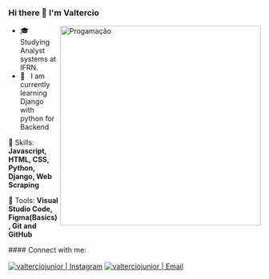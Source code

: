 ### Hi there 👋 I'm Valtercio

<img src="https://institute.careerguide.com/wp-content/uploads/2020/10/prog.gif" min-width="400px" max-width="400px" width="400px" align="right" alt="Progamação ">

<p align="left"> 
  <ul>
    <li>🎓 &nbsp; Studying Analyst systems at IFRN.</li>
    <li>📘 &nbsp; I am currently learning Django with python for Backend</li>
  </ul>
</p>

<p align="left">
  🦄 Skills: <strong>Javascript, HTML, CSS, Python, Django, Web Scraping</strong>
</p>

<p align="left">
  💼 Tools: <strong>Visual Studio Code, Figma(Basics), Git and GitHub</strong>
</p>
#### Connect with me:

[<img align="center" alt="valterciojunior | Instagram" src="https://img.shields.io/badge/Instagram-valtercio_j-blue?style=flat-square&logo=instagram" />][instagram]
[<img align="center" alt="valterciojunior | Email" src="https://img.shields.io/badge/Email-juniorvaltercio2015@gmal.com-blue?style=flat-square&logo=gmail" />][email]


[instagram]: https://www.instagram.com/valtercio_j/
[email]: mailto:juniorvaltercio2015@gmail.com
